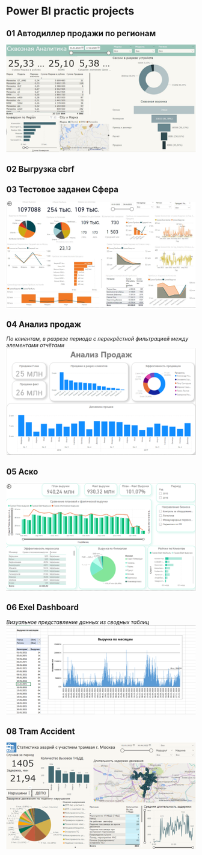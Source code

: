 # Power BI practic projects

## 01 Автодиллер продажи по регионам
![Дашборд 01](01_Autodealler/01.JPG)
## 02 Выгрузка cbrf
## 03 Тестовое заданеи Сфера
![Дашборд 03](03_Cфера%20тестовое%20задание/Тестовой%20задание%201%20230923.JPG)
## 04 Анализ продаж 
*По клиентам, в разрезе периода с перекрёстной фильтрацией между элементами отчётами*
![04](image.png)

## 05 Аско
![Дашборд 05](05_Asko_task/DashboardAsko.PNG)

## 06 Exel Dashboard 
*Визуальное представление данных из сводных таблиц*
![06](06_Exel_Dashboard/06.png)

## 08 Tram Accident
![Статистика ДТП трамвайного депо г.Москвы](08_Tram_Accident/tram.png)
